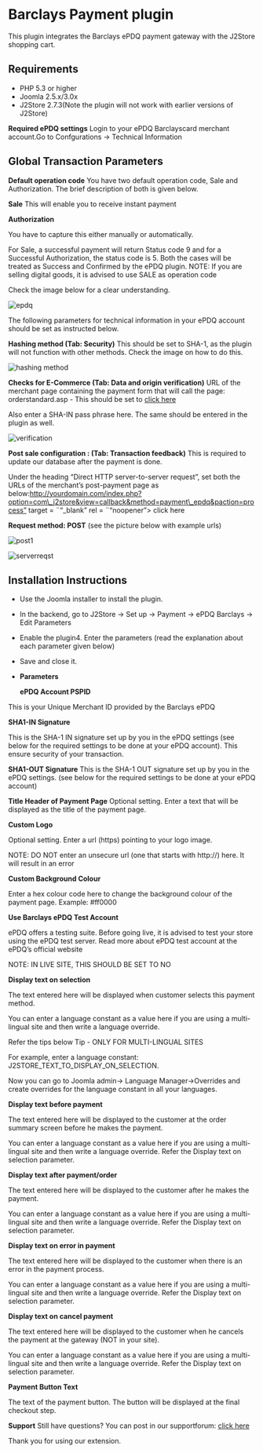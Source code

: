 # Barclays Payment plugin

This plugin integrates the Barclays ePDQ payment gateway with the J2Store shopping cart.

## Requirements <a id="requirements"></a>

* PHP 5.3 or higher
* Joomla 2.5.x/3.0x
* J2Store 2.7.3\(Note the plugin will not work with earlier versions of J2Store\)

**Required ePDQ settings** Login to your ePDQ Barclayscard merchant account.Go to Confgurations → Technical Information

## Global Transaction Parameters <a id="global-transaction-parameters"></a>

**Default operation code** You have two default operation code, Sale and Authorization. The brief description of both is given below.

**Sale** This will enable you to receive instant payment

**Authorization**

You have to capture this either manually or automatically.

For Sale, a successful payment will return Status code 9 and for a Successful Authorization, the status code is 5. Both the cases will be treated as Success and Confirmed by the ePDQ plugin. NOTE: If you are selling digital goods, it is advised to use SALE as operation code

Check the image below for a clear understanding.

![epdq](https://raw.githubusercontent.com/j2store/doc-images/master/payment-methods/barclays-payment-plugin/epdq_plugin_1.png)

The following parameters for technical information in your ePDQ account should be set as instructed below.

**Hashing method \(Tab: Security\)** This should be set to SHA-1, as the plugin will not function with other methods. Check the image on how to do this.

![hashing method](https://raw.githubusercontent.com/j2store/doc-images/master/payment-methods/barclays-payment-plugin/hashing_method.png)

**Checks for E-Commerce \(Tab: Data and origin verification\)** URL of the merchant page containing the payment form that will call the page: orderstandard.asp - This should be set to [click here](http://www.yourdomain.com/)

Also enter a SHA-IN pass phrase here. The same should be entered in the plugin as well.

![verification](https://raw.githubusercontent.com/j2store/doc-images/master/payment-methods/barclays-payment-plugin/tech_info.png)

**Post sale configuration : \(Tab: Transaction feedback\)** This is required to update our database after the payment is done.

Under the heading “Direct HTTP server-to-server request”, set both the URLs of the merchant’s post-payment page as below:http://yourdomain.com/index.php?option=com\_j2store&view=callback&method=payment\_epdq&paction=process” target = ¨“\_blank” rel = ¨“noopener”&gt; click here

**Request method: POST** \(see the picture below with example urls\)

![post1](https://raw.githubusercontent.com/j2store/doc-images/master/payment-methods/barclays-payment-plugin/server_request_1.png)

![serverreqst](https://raw.githubusercontent.com/j2store/doc-images/master/payment-methods/barclays-payment-plugin/server_request_2.png)

## Installation Instructions <a id="installation-instructions"></a>

* Use the Joomla installer to install the plugin.
* In the backend, go to J2Store → Set up → Payment → ePDQ Barclays → Edit Parameters
* Enable the plugin4. Enter the parameters \(read the explanation about each parameter given below\)
* Save and close it.
* **Parameters**

  **ePDQ Account PSPID**

This is your Unique Merchant ID provided by the Barclays ePDQ

**SHA1-IN Signature**

This is the SHA-1 IN signature set up by you in the ePDQ settings \(see below for the required settings to be done at your ePDQ account\). This ensure security of your transaction.

**SHA1-OUT Signature** This is the SHA-1 OUT signature set up by you in the ePDQ settings. \(see below for the required settings to be done at your ePDQ account\)

**Title Header of Payment Page** Optional setting. Enter a text that will be displayed as the title of the payment page.

**Custom Logo**

Optional setting. Enter a url \(https\) pointing to your logo image.

NOTE: DO NOT enter an unsecure url \(one that starts with http://\) here. It will result in an error

**Custom Background Colour**

Enter a hex colour code here to change the background colour of the payment page. Example: \#ff0000

**Use Barclays ePDQ Test Account**

ePDQ offers a testing suite. Before going live, it is advised to test your store using the ePDQ test server. Read more about ePDQ test account at the ePDQ’s official website

NOTE: IN LIVE SITE, THIS SHOULD BE SET TO NO

**Display text on selection**

The text entered here will be displayed when customer selects this payment method.

You can enter a language constant as a value here if you are using a multi-lingual site and then write a language override.

Refer the tips below Tip - ONLY FOR MULTI-LINGUAL SITES

For example, enter a language constant: J2STORE_TEXT_TO_DISPLAY_ON\_SELECTION.

Now you can go to Joomla admin-&gt; Language Manager-&gt;Overrides and create overrides for the language constant in all your languages.

**Display text before payment**

The text entered here will be displayed to the customer at the order summary screen before he makes the payment.

You can enter a language constant as a value here if you are using a multi-lingual site and then write a language override. Refer the Display text on selection parameter.

**Display text after payment/order**

The text entered here will be displayed to the customer after he makes the payment.

You can enter a language constant as a value here if you are using a multi-lingual site and then write a language override. Refer the Display text on selection parameter.

**Display text on error in payment**

The text entered here will be displayed to the customer when there is an error in the payment process.

You can enter a language constant as a value here if you are using a multi-lingual site and then write a language override. Refer the Display text on selection parameter.

**Display text on cancel payment**

The text entered here will be displayed to the customer when he cancels the payment at the gateway \(NOT in your site\).

You can enter a language constant as a value here if you are using a multi-lingual site and then write a language override. Refer the Display text on selection parameter.

**Payment Button Text**

The text of the payment button. The button will be displayed at the final checkout step.

**Support** Still have questions? You can post in our supportforum: [click here](http://j2store.org/forum/index.html)

Thank you for using our extension.

